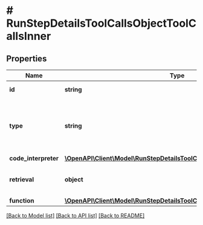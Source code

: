 # # RunStepDetailsToolCallsObjectToolCallsInner

## Properties

Name | Type | Description | Notes
------------ | ------------- | ------------- | -------------
**id** | **string** | The ID of the tool call object. |
**type** | **string** | The type of tool call. This is always going to be &#x60;code_interpreter&#x60; for this type of tool call. |
**code_interpreter** | [**\OpenAPI\Client\Model\RunStepDetailsToolCallsCodeObjectCodeInterpreter**](RunStepDetailsToolCallsCodeObjectCodeInterpreter.md) |  |
**retrieval** | **object** | For now, this is always going to be an empty object. |
**function** | [**\OpenAPI\Client\Model\RunStepDetailsToolCallsFunctionObjectFunction**](RunStepDetailsToolCallsFunctionObjectFunction.md) |  |

[[Back to Model list]](../../README.md#models) [[Back to API list]](../../README.md#endpoints) [[Back to README]](../../README.md)

